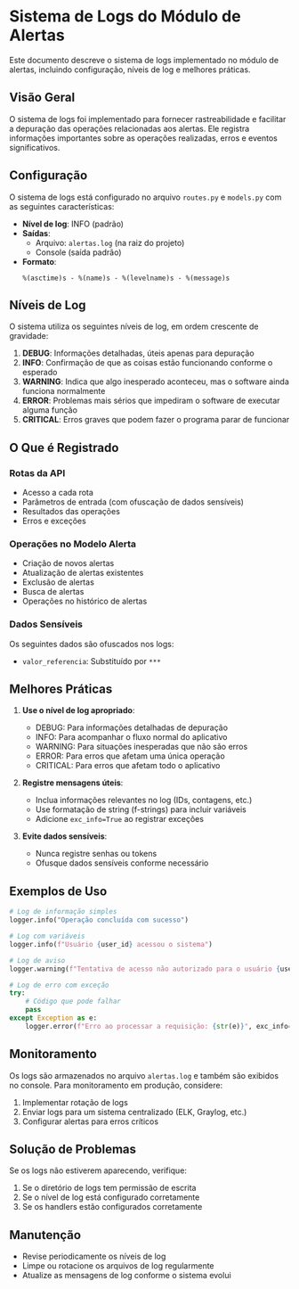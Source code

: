 # Sistema de Logs do Módulo de Alertas

Este documento descreve o sistema de logs implementado no módulo de alertas, incluindo configuração, níveis de log e melhores práticas.

## Visão Geral

O sistema de logs foi implementado para fornecer rastreabilidade e facilitar a depuração das operações relacionadas aos alertas. Ele registra informações importantes sobre as operações realizadas, erros e eventos significativos.

## Configuração

O sistema de logs está configurado no arquivo `routes.py` e `models.py` com as seguintes características:

- **Nível de log**: INFO (padrão)
- **Saídas**:
  - Arquivo: `alertas.log` (na raiz do projeto)
  - Console (saída padrão)
- **Formato**:
  ```
  %(asctime)s - %(name)s - %(levelname)s - %(message)s
  ```

## Níveis de Log

O sistema utiliza os seguintes níveis de log, em ordem crescente de gravidade:

1. **DEBUG**: Informações detalhadas, úteis apenas para depuração
2. **INFO**: Confirmação de que as coisas estão funcionando conforme o esperado
3. **WARNING**: Indica que algo inesperado aconteceu, mas o software ainda funciona normalmente
4. **ERROR**: Problemas mais sérios que impediram o software de executar alguma função
5. **CRITICAL**: Erros graves que podem fazer o programa parar de funcionar

## O Que é Registrado

### Rotas da API

- Acesso a cada rota
- Parâmetros de entrada (com ofuscação de dados sensíveis)
- Resultados das operações
- Erros e exceções

### Operações no Modelo Alerta

- Criação de novos alertas
- Atualização de alertas existentes
- Exclusão de alertas
- Busca de alertas
- Operações no histórico de alertas

### Dados Sensíveis

Os seguintes dados são ofuscados nos logs:

- `valor_referencia`: Substituído por `***`

## Melhores Práticas

1. **Use o nível de log apropriado**:
   - DEBUG: Para informações detalhadas de depuração
   - INFO: Para acompanhar o fluxo normal do aplicativo
   - WARNING: Para situações inesperadas que não são erros
   - ERROR: Para erros que afetam uma única operação
   - CRITICAL: Para erros que afetam todo o aplicativo

2. **Registre mensagens úteis**:
   - Inclua informações relevantes no log (IDs, contagens, etc.)
   - Use formatação de string (f-strings) para incluir variáveis
   - Adicione `exc_info=True` ao registrar exceções

3. **Evite dados sensíveis**:
   - Nunca registre senhas ou tokens
   - Ofusque dados sensíveis conforme necessário

## Exemplos de Uso

```python
# Log de informação simples
logger.info("Operação concluída com sucesso")

# Log com variáveis
logger.info(f"Usuário {user_id} acessou o sistema")

# Log de aviso
logger.warning(f"Tentativa de acesso não autorizado para o usuário {user_id}")

# Log de erro com exceção
try:
    # Código que pode falhar
    pass
except Exception as e:
    logger.error(f"Erro ao processar a requisição: {str(e)}", exc_info=True)
```

## Monitoramento

Os logs são armazenados no arquivo `alertas.log` e também são exibidos no console. Para monitoramento em produção, considere:

1. Implementar rotação de logs
2. Enviar logs para um sistema centralizado (ELK, Graylog, etc.)
3. Configurar alertas para erros críticos

## Solução de Problemas

Se os logs não estiverem aparecendo, verifique:

1. Se o diretório de logs tem permissão de escrita
2. Se o nível de log está configurado corretamente
3. Se os handlers estão configurados corretamente

## Manutenção

- Revise periodicamente os níveis de log
- Limpe ou rotacione os arquivos de log regularmente
- Atualize as mensagens de log conforme o sistema evolui
